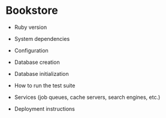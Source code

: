 # Bookstore

* Ruby version

* System dependencies

* Configuration

* Database creation

* Database initialization

* How to run the test suite

* Services (job queues, cache servers, search engines, etc.)

* Deployment instructions
